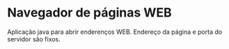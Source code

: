 # Navegador de páginas WEB

Aplicação java para abrir enderenços WEB.
Endereço da página e porta do servidor são fixos.